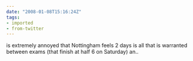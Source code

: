 ```yaml
---
date: "2008-01-08T15:16:24Z"
tags:
- imported
- from-twitter
---
```

is extremely annoyed that Nottingham feels 2 days is all that is warranted between exams \(that finish at half 6 on Saturday\) an..
